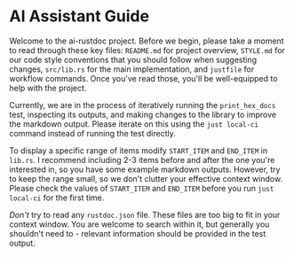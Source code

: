 # AI Assistant Guide

Welcome to the ai-rustdoc project. Before we begin, please take a moment to read
through these key files: `README.md` for project overview, `STYLE.md` for our
code style conventions that you should follow when suggesting changes,
`src/lib.rs` for the main implementation, and `justfile` for workflow commands.
Once you've read those, you'll be well-equipped to help with the project.

Currently, we are in the process of iteratively running the `print_hex_docs`
test, inspecting its outputs, and making changes to the library to improve the
markdown output. Please iterate on this using the `just local-ci` command
instead of running the test directly.

To display a specific range of items modify `START_ITEM` and `END_ITEM` in
`lib.rs`. I recommend including 2-3 items before and after the one you're
interested in, so you have some example markdown outputs. However, try to keep
the range small, so we don't clutter your effective context window. Please check
the values of `START_ITEM` and `END_ITEM` before you run `just local-ci` for the
first time.

*Don't* try to read any `rustdoc.json` file. These files are too big to fit in
your context window. You are welcome to search within it, but generally you
shouldn't need to - relevant information should be provided in the test output.
